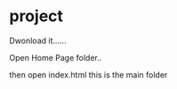 # project

Dwonload it......

Open Home Page folder..

then open index.html this is the main folder
